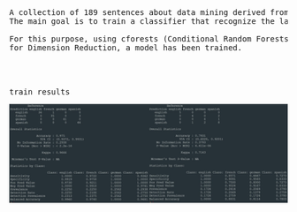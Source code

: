 <pre>
A collection of 189 sentences about data mining derived from Wikipedia given in English, French, Spanish, and German.
The main goal is to train a classifier that recognize the language of a given text.

For this purpose, using cforests (Conditional Random Forests Algorithm) and umap (Uniform Manifold Approximation and Projection)
for Dimension Reduction, a model has been trained.




train results                                                  test results  
</pre>


![Results](Report.jpg)

